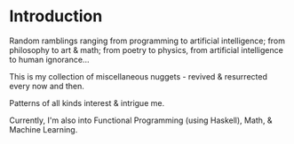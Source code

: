 # Introduction

Random ramblings ranging from programming to artificial intelligence; from philosophy to art & math; from poetry to physics, from artificial intelligence to human ignorance...

This is my collection of miscellaneous nuggets - revived & resurrected every now and then.

Patterns of all kinds interest & intrigue me.

Currently, I'm also into Functional Programming (using Haskell), Math, & Machine Learning. 
